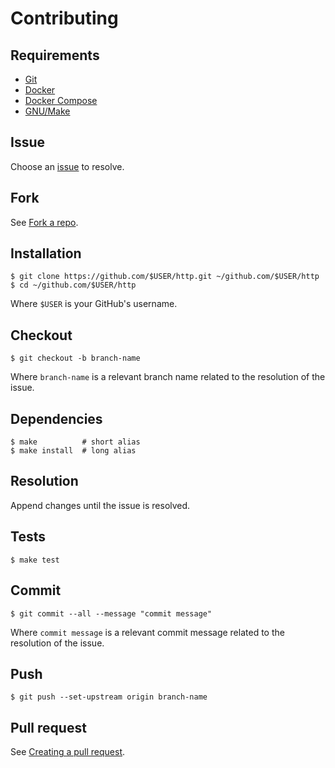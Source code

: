 # Contributing

## Requirements

- [Git](https://git-scm.com/)
- [Docker](https://www.docker.com/)
- [Docker Compose](https://docs.docker.com/compose/)
- [GNU/Make](https://www.gnu.org/software/make/)

## Issue

Choose an [issue](https://github.com/folded-php/http/issues) to resolve.

## Fork

See [Fork a repo](https://docs.github.com/en/github/getting-started-with-github/fork-a-repo).

## Installation

```console
$ git clone https://github.com/$USER/http.git ~/github.com/$USER/http
$ cd ~/github.com/$USER/http
```

Where `$USER` is your GitHub's username.

## Checkout

```console
$ git checkout -b branch-name
```

Where `branch-name` is a relevant branch name related to the resolution of the issue.

## Dependencies

```console
$ make          # short alias
$ make install  # long alias
```

## Resolution

Append changes until the issue is resolved.

## Tests

```console
$ make test
```

## 

## Commit

```console
$ git commit --all --message "commit message"
```

Where `commit message` is a relevant commit message related to the resolution of the issue.

## Push

```console
$ git push --set-upstream origin branch-name
```

## Pull request

See [Creating a pull request](https://docs.github.com/en/github/collaborating-with-issues-and-pull-requests/creating-a-pull-request).

